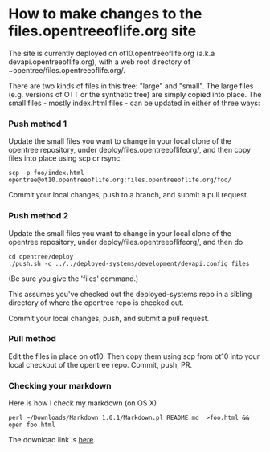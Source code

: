 
How to make changes to the files.opentreeoflife.org site
====

The site is currently deployed on ot10.opentreeoflife.org (a.k.a
devapi.opentreeoflife.org), with a web root directory of
~opentree/files.opentreeoflife.org/.

There are two kinds of files in this tree: "large" and "small".  The
large files (e.g. versions of OTT or the synthetic tree) are simply
copied into place.  The small files - mostly index.html files - can be
updated in either of three ways:

### Push method 1

Update the small files you want to change in your local clone of the
opentree repository, under deploy/files.opentreeoflifeorg/, and then
copy files into place using scp or rsync:

    scp -p foo/index.html opentree@ot10.opentreeoflife.org:files.opentreeoflife.org/foo/

Commit your local changes, push to a branch, and submit a pull request.

### Push method 2

Update the small files you want to change in your local clone of the
opentree repository, under deploy/files.opentreeoflifeorg/, and then
do

    cd opentree/deploy
    ./push.sh -c ../../deployed-systems/development/devapi.config files

(Be sure you give the 'files' command.)

This assumes you've checked out the deployed-systems repo in a sibling
directory of where the opentree repo is checked out.

Commit your local changes, push, and submit a pull request.

### Pull method

Edit the files in place on ot10.  Then copy them using scp from ot10
into your local checkout of the opentree repo.  Commit, push, PR.


### Checking your markdown

Here is how I check my markdown (on OS X)

    perl ~/Downloads/Markdown_1.0.1/Markdown.pl README.md  >foo.html && open foo.html

The download link is [here](http://daringfireball.net/projects/markdown/).
